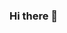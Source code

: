 ### Hi there 👋

<!--
**JeswinSunsi/JeswinSunsi** is a ✨ _special_ ✨ repository because its `README.md` (this file) appears on your GitHub profile.

Hey there!  
Im Jes, a 15 year old developer.

(I kinda don't wanna spend time on this right now, so I'll edit it later. Meanwhile, here are my github stats)

[![Github stats](https://github-readme-stats.vercel.app/api?username=JeswinSUnsi)]

